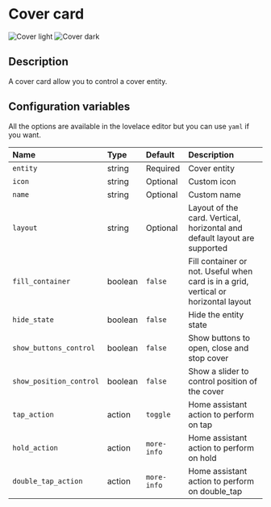 # Cover card

![Cover light](../images/cover-light.png)
![Cover dark](../images/cover-dark.png)

## Description

A cover card allow you to control a cover entity.

## Configuration variables

All the options are available in the lovelace editor but you can use `yaml` if you want.

| Name                    | Type    | Default     | Description                                                                         |
| :---------------------- | :------ | :---------- | :---------------------------------------------------------------------------------- |
| `entity`                | string  | Required    | Cover entity                                                                        |
| `icon`                  | string  | Optional    | Custom icon                                                                         |
| `name`                  | string  | Optional    | Custom name                                                                         |
| `layout`                | string  | Optional    | Layout of the card. Vertical, horizontal and default layout are supported           |
| `fill_container`        | boolean | `false`     | Fill container or not. Useful when card is in a grid, vertical or horizontal layout |
| `hide_state`            | boolean | `false`     | Hide the entity state                                                               |
| `show_buttons_control`  | boolean | `false`     | Show buttons to open, close and stop cover                                          |
| `show_position_control` | boolean | `false`     | Show a slider to control position of the cover                                      |
| `tap_action`            | action  | `toggle`    | Home assistant action to perform on tap                                             |
| `hold_action`           | action  | `more-info` | Home assistant action to perform on hold                                            |
| `double_tap_action`     | action  | `more-info` | Home assistant action to perform on double_tap                                      |
